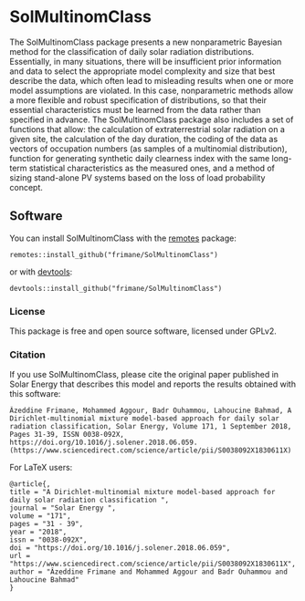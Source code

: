 # SolMultinomClass

The SolMultinomClass package presents a new nonparametric Bayesian method for the classification of daily solar radiation distributions. Essentially, in many situations, there will be insufficient prior information and data to select the appropriate model complexity and size that best describe the data, which often lead to misleading results when one or more model assumptions are violated. In this case, nonparametric methods allow a more flexible and robust specification of distributions, so that their essential characteristics must be learned from the data rather than specified in advance. 
The SolMultinomClass package also includes a set of functions that allow: the calculation of extraterrestrial solar radiation on a given site, the calculation of the day duration, the coding of the data as vectors of occupation numbers (as samples of a multinomial distribution), function for generating synthetic daily clearness index with the same long-term statistical characteristics as the measured ones, and a method of sizing stand-alone PV systems based on the loss of load probability concept.


## Software

You can install SolMultinomClass with the [remotes](https://install-github.me/r-lib/remotes) package:

```
remotes::install_github("frimane/SolMultinomClass")
```

or with [devtools](https://cran.r-project.org/web/packages/devtools/index.html):

```
devtools::install_github("frimane/SolMultinomClass")
```

### License

This package is free and open source software, licensed under GPLv2.

### Citation

If you use SolMultinomClass, please cite the original paper published in Solar Energy that describes this model and reports the results obtained with this software:

```
Âzeddine Frimane, Mohammed Aggour, Badr Ouhammou, Lahoucine Bahmad, A Dirichlet-multinomial mixture model-based approach for daily solar radiation classification, Solar Energy, Volume 171, 1 September 2018, Pages 31-39, ISSN 0038-092X, https://doi.org/10.1016/j.solener.2018.06.059.
(https://www.sciencedirect.com/science/article/pii/S0038092X1830611X)
```
For LaTeX users:

```
@article{,
title = "A Dirichlet-multinomial mixture model-based approach for daily solar radiation classification ",
journal = "Solar Energy ",
volume = "171",
pages = "31 - 39",
year = "2018",
issn = "0038-092X",
doi = "https://doi.org/10.1016/j.solener.2018.06.059",
url = "https://www.sciencedirect.com/science/article/pii/S0038092X1830611X",
author = "Âzeddine Frimane and Mohammed Aggour and Badr Ouhammou and Lahoucine Bahmad"
}
```

